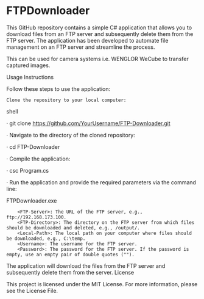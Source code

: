 # FTPDownloader
This GitHub repository contains a simple C# application that allows you to download files from an FTP server and subsequently delete them from the FTP server. 
The application has been developed to automate file management on an FTP server and streamline the process.

This can be used for camera systems i.e. WENGLOR WeCube to transfer captured images.

Usage Instructions

Follow these steps to use the application:

    Clone the repository to your local computer:

shell

·  git clone https://github.com/YourUsername/FTP-Downloader.git

·  Navigate to the directory of the cloned repository:

·  cd FTP-Downloader

·  Compile the application:

·  csc Program.cs

·  Run the application and provide the required parameters via the command line:

 FTPDownloader.exe <FTP-Server> <FTP-Directory> <Local-Path> <Username> <Password>   

        <FTP-Server>: The URL of the FTP server, e.g., ftp://192.168.173.100.
        <FTP-Directory>: The directory on the FTP server from which files should be downloaded and deleted, e.g., /output/.
        <Local-Path>: The local path on your computer where files should be downloaded, e.g., C:\temp.
        <Username>: The username for the FTP server.
        <Password>: The password for the FTP server. If the password is empty, use an empty pair of double quotes ("").

The application will download the files from the FTP server and subsequently delete them from the server. 
License

This project is licensed under the MIT License. For more information, please see the License File.

 
